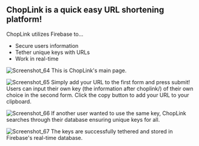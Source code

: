 ## ChopLink is a quick easy URL shortening platform!
ChopLink utilizes Firebase to...
- Secure users information
- Tether unique keys with URLs
- Work in real-time 

![Screenshot_64](https://github.com/JacobJungg/ChopLink/assets/124704749/72639d5b-1318-4741-bb2c-5756dcf56136)
This is ChopLink's main page.

![Screenshot_65](https://github.com/JacobJungg/ChopLink/assets/124704749/88ee0fe3-3ed4-469e-8ea6-67b981bfbb8e)
Simply add your URL to the first form and press submit!
Users can input their own key (the information after choplink/) of their own choice in the second form.
Click the copy button to add your URL to your clipboard.

![Screenshot_66](https://github.com/JacobJungg/ChopLink/assets/124704749/aa1f1cf3-8547-4ac8-a05b-4237b4fff842)
If another user wanted to use the same key, ChopLink searches through their database ensuring
unique keys for all.

![Screenshot_67](https://github.com/JacobJungg/ChopLink/assets/124704749/f08c78a6-7c54-4726-9ecd-16e4514813ea)
The keys are successfully tethered and stored in Firebase's real-time database.
